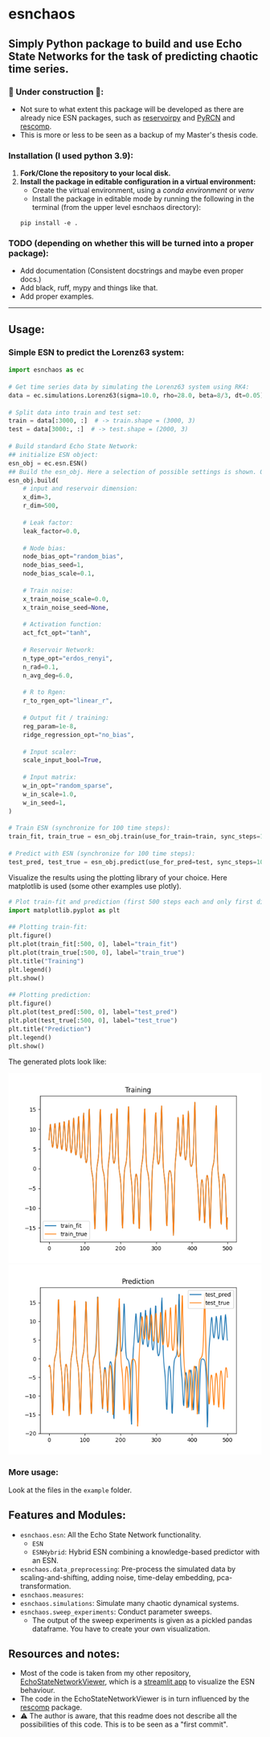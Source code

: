 # esnchaos


Simply Python package to build and use Echo State Networks for the task of predicting
chaotic time series. 
----
### 🚧 Under construction 🚧: 
- Not sure to what extent this package will be developed as there are already nice 
    ESN packages, such as [reservoirpy](https://github.com/reservoirpy/reservoirpy) and 
    [PyRCN](https://github.com/TUD-STKS/PyRCN) and [rescomp](https://github.com/GLSRC/rescomp).
- This is more or less to be seen as a backup of my Master's thesis code.

### Installation (I used python 3.9): 
1. **Fork/Clone the repository to your local disk.** 
2. **Install the package in editable configuration in a virtual environment:** 
   - Create the virtual environment, using a _conda environment_ or _venv_
   - Install the package in editable mode by running the following in the terminal (from the upper level esnchaos directory):
    ```
    pip install -e .
    ```


### TODO (depending on whether this will be turned into a proper package): 
- Add documentation (Consistent docstrings and maybe even proper docs.)
- Add black, ruff, mypy and things like that. 
- Add proper examples. 

--- 

## Usage: 

### Simple  ESN to predict the Lorenz63 system: 
````python
import esnchaos as ec

# Get time series data by simulating the Lorenz63 system using RK4: 
data = ec.simulations.Lorenz63(sigma=10.0, rho=28.0, beta=8/3, dt=0.05).simulate(5000)  # -> data.shape = (5000, 3)

# Split data into train and test set: 
train = data[:3000, :]  # -> train.shape = (3000, 3)
test = data[3000:, :]  # -> test.shape = (2000, 3)

# Build standard Echo State Network: 
## initialize ESN object: 
esn_obj = ec.esn.ESN() 
## Build the esn_obj. Here a selection of possible settings is shown. Only the x_dim argument is strictly required. 
esn_obj.build( 
    # input and reservoir dimension:
    x_dim=3,    
    r_dim=500,
    
    # Leak factor: 
    leak_factor=0.0, 
    
    # Node bias: 
    node_bias_opt="random_bias", 
    node_bias_seed=1, 
    node_bias_scale=0.1, 
    
    # Train noise: 
    x_train_noise_scale=0.0, 
    x_train_noise_seed=None, 
    
    # Activation function: 
    act_fct_opt="tanh", 
    
    # Reservoir Network: 
    n_type_opt="erdos_renyi", 
    n_rad=0.1, 
    n_avg_deg=6.0, 
    
    # R to Rgen: 
    r_to_rgen_opt="linear_r",
    
    # Output fit / training: 
    reg_param=1e-8, 
    ridge_regression_opt="no_bias", 
    
    # Input scaler: 
    scale_input_bool=True, 
    
    # Input matrix: 
    w_in_opt="random_sparse", 
    w_in_scale=1.0, 
    w_in_seed=1,
)

# Train ESN (synchronize for 100 time steps): 
train_fit, train_true = esn_obj.train(use_for_train=train, sync_steps=100)  # -> train_fit.shape = train_true.shape = (2899, 3)

# Predict with ESN (synchronize for 100 time steps): 
test_pred, test_true = esn_obj.predict(use_for_pred=test, sync_steps=100)  # -> test_pred.shape = test_true.shape = (1900, 3)
````

Visualize the results using the plotting library of your choice.
Here matplotlib is used (some other examples use plotly). 
````python
# Plot train-fit and prediction (first 500 steps each and only first dimension of Lorenz63 system):
import matplotlib.pyplot as plt

## Plotting train-fit:
plt.figure()
plt.plot(train_fit[:500, 0], label="train_fit")
plt.plot(train_true[:500, 0], label="train_true")
plt.title("Training")
plt.legend()
plt.show()

## Plotting prediction:
plt.figure()
plt.plot(test_pred[:500, 0], label="test_pred")
plt.plot(test_true[:500, 0], label="test_true")
plt.title("Prediction")
plt.legend()
plt.show()
````

The generated plots look like: 

![readme_training.png](static%2Freadme%2Freadme_training.png) ![readme_pred.png](static%2Freadme%2Freadme_pred.png)

### More usage: 
Look at the files in the ``example`` folder. 

## Features and Modules:
- ``esnchaos.esn``: All the Echo State Network functionality. 
  - ``ESN``
  - ``ESNHybrid``: Hybrid ESN combining a knowledge-based predictor with an ESN. 
- ``esnchaos.data_preprocessing``: Pre-process the simulated data by scaling-and-shifting, 
adding noise, time-delay embedding, pca-transformation. 
- ``esnchaos.measures``: 
- ``esnchaos.simulations``: Simulate many chaotic dynamical systems. 
- ``esnchaos.sweep_experiments``: Conduct parameter sweeps.
  - The output of the sweep experiments is given as a pickled pandas dataframe. 
  You have to create your own visualization. 

## Resources and notes: 
- Most of the code is taken from my other repository, 
[EchoStateNetworkViewer](https://github.com/DuncDennis/EchoStateNetworkViewer), which is 
a [streamlit app](https://github.com/streamlit/streamlit) to visualize the ESN
behaviour. 
- The code in the EchoStateNetworkViewer is in turn influenced by the 
[rescomp](https://github.com/GLSRC/rescomp) package. 
- ⚠️ The author is aware, that this readme does not describe all the possibilities
of this code. 
This is to be seen as a "first commit". 

